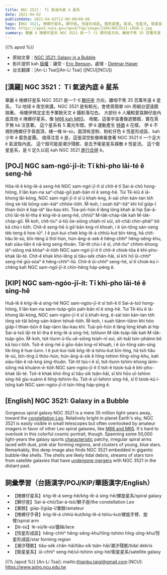 ```yaml
---
title: NGC 3521： Tī 氣波內底 ê 星系
date: 2021-04-02
publishdate: 2021-04-02T12:00:00+08:00
tags: [NGC 3521, 捲螺仔星系, 獅仔座, 恆星形成區, 藍色星團, 氣波, 恆星流, 衛星星系, 潮汐殘骸]
hero: https://apod.nasa.gov/apod/fap/image/2104/NGC3521-LRGB-1.jpg
summary: 華麗 ê 捲螺仔星系 NGC 3521 是一个 tī 獅仔座方向，離咱干焦 35 百萬年遠 ê 星系。Tùi 地球 ê 夜空來講，NGC 3521 是有較光，會使真簡單 to̍h 用細台望遠鏡揣著。
---
```


{{% apod %}}

- 原始文章：[NGC 3521: Galaxy in a Bubble](https://apod.nasa.gov/apod/ap210402.html)
- 影片提供 kah [版權][Copyright]：讓受 - [Eric Benson][Eric Benson]，處理 - [Dietmar Hager][Dietmar Hager]
- 台文翻譯：[An-Li Tsai][An-Li Tsai] ([NCU][NCU])

## [漢羅] NGC 3521： Tī 氣波內底 ê 星系

華麗 ê 捲螺仔星系 NGC 3521 是一个 tī [獅仔座][constellation Leo] 方向，離咱干焦 35 百萬年遠 ê 星系。
Tùi 地球 ê 夜空來講，NGC 3521 是有較光，會使真簡單 to̍h 用細台望遠鏡揣著。
毋閣伊煞定定去予業餘天文 ê 攝影落勾去。
大部份 ê 人攏較愛翕獅仔座內底其他 ê 捲螺仔星系，像 [M66 kah M65][M66 and M65-t]。
毋閣，這張宇宙畫像遮爾媠，實在真歹無 kā 注意著。
這个星系有 5 萬光年闊，伊 ê 運動產生 [特徵][characteristic] ê 花樣。
伊 ê 不規則捲螺仔手骨面頂，縖一條 lè-sù，面頂有塗粉、粉紅仔色 ê 恆星形成區、kah 少年 ê 藍色星團。
值得注意 ê 是，這張深空影像嘛看會著 NGC 3521 tī 一个足大 ê 氣波殼內底。
這个殼可能是潮汐殘骸，是去予衛星星系搝散 ê 恆星流。
這个衛星星系，是 tī 足久以前 kah NGC 3521 [進行合併][undergone mergers] ê。

## [POJ] NGC sam-ngó͘-jī-it: Tī khì-pho lāi-té ê seng-hē

Hôa-lē ê kńg-lê-á seng-hē NGC sam-ngó͘-jī-it sī chi̍t-ê tī Sai-á-chō hong-hiòng, lî lân kan-na saⁿ-cha̍p-gō͘ pah-bān nî ê seng-hē.
Tùi Tē-kiû ê iā-khong lâi-kóng, NGC sam-ngó͘-jī-it sī ū khah-kng, ē-sái chin kán-tan to̍h iōng sè-tâi bōng-oán-kiàⁿ chhōe-tio̍h.
M̄-koh, i soah tiāⁿ-tiāⁿ khì hō͘ gia̍p-î thian-bûn ê liap-iáⁿ làu-kau khì.
Tòa-pō-hûn ê lâng lóng khah ài hip Sai-á-chō lāi-té kî-tha ê kńg-lê-á seng-hē, chhiūⁿ M-la̍k-cha̍p-la̍k kah M-la̍k-cha̍p-gō͘.
M̄-koh, chit-tiuⁿ ú-tiū ōe-siōng chiah-nī súi, si̍t-chāi chin-pháiⁿ bô kā chù-ì tio̍h.
Chi̍t-ê seng-hē ū gō͘-bān kng-nî khoah, i ê ūn-tōng sán-seng te̍k-teng ê hoe-iūⁿ.
I ê put-kui-chek kńg-lê-á chhiú-kut bīn-téng, hā chi̍t-tiâu lè-sù, bīn-téng ū thô͘-hún, hún-âng-á-sek ê hêng-chhiⁿ hêng-sêng-khu, kah siàu-liân ê nâ-kng seng-thoân.
Ta̍t-tit chù-ì ê sī, chit-tiuⁿ chhim-khong iáⁿ-siōng mā khòaⁿ-ē-tio̍h NGC sam-ngó͘-jī-it tī chi̍t-ê chiok-tōa ê khí-pho-khak lāi-té.
Chit-ê khak khó-lêng sī tiâu-se̍k chân-hâi, sī khì hō͘ ūi-chhiⁿ seng-hē giú-sòaⁿ ê hêng-chhiⁿ-liû.
Chit-ê ūi-chhiⁿ seng-hē, sī tī chiok-kú í-chêng kah NGC sam-ngó͘-jī-it chìn-hêng ha̍p-pèng ê.

## [KIP] NGC sam-ngóo-jī-it: Tī khì-pho lāi-té ê sing-hē

Huâ-lē ê kńg-lê-á sing-hē NGC sam-ngóo-jī-it sī tsi̍t-ê tī Sai-á-tsō hong-hiòng, lî lân kan-na sann-tsa̍p-gōo pah-bān nî ê sing-hē.
Tuì Tē-kîu ê iā-khong lâi-kóng, NGC sam-ngóo-jī-it sī ū khah-kng, ē-sái tsin kán-tan to̍h iōng sè-tâi bōng-uán-kiànn tshuē-tio̍h.
M̄-koh, i suah tiānn-tiānn khì hōo gia̍p-î thian-bûn ê liap-iánn làu-kau khì.
Tuà-pō-hûn ê lâng lóng khah ài hip Sai-á-tsō lāi-té kî-tha ê kńg-lê-á sing-hē, tshīunn M-la̍k-tsa̍p-la̍k kah M-la̍k-tsa̍p-gōo.
M̄-koh, tsit-tiunn ú-tīu uē-siōng tsiah-nī suí, si̍t-tsāi tsin-pháinn bô kā tsù-ì tio̍h.
Tsi̍t-ê sing-hē ū gōo-bān kng-nî khuah, i ê ūn-tōng sán-sing ti̍k-ting ê hue-īunn.
I ê put-kui-tsik kńg-lê-á tshíu-kut bīn-tíng, hā tsi̍t-tiâu lè-sù, bīn-tíng ū thôo-hún, hún-âng-á-sik ê hîng-tshinn hîng-sîng-khu, kah siàu-liân ê nâ-kng sing-thuân.
Ta̍t-tit tsù-ì ê sī, tsit-tiunn tshim-khong iánn-siōng mā khuànn-ē-tio̍h NGC sam-ngóo-jī-it tī tsi̍t-ê tsiok-tuā ê khí-pho-khak lāi-té.
Tsit-ê khak khó-lîng sī tiâu-si̍k tsân-hâi, sī khì hōo uī-tshinn sing-hē gíu-suànn ê hîng-tshinn-lîu.
Tsit-ê uī-tshinn sing-hē, sī tī tsiok-kú í-tsîng kah NGC sam-ngóo-jī-it tsìn-hîng ha̍p-pìng ê.


## [English] NGC 3521: Galaxy in a Bubble

Gorgeous spiral galaxy NGC 3521 is a mere 35 million light-years away, toward the [constellation Leo][constellation Leo]. Relatively bright in planet Earth's sky, NGC 3521 is easily visible in small telescopes but often overlooked by amateur imagers in favor of other Leo spiral galaxies, like [M66 and M65][M66 and M65-e]. It's hard to overlook in this colorful cosmic portrait, though. Spanning some 50,000 light-years the galaxy sports [characteristic][characteristic] patchy, irregular spiral arms laced with dust, pink star forming regions, and clusters of young, blue stars. Remarkably, this deep image also finds NGC 3521 embedded in gigantic bubble-like shells. The shells are likely tidal debris, streams of stars torn from satellite galaxies that have [undergone mergers][undergone mergers] with NGC 3521 in the distant past.

## 詞彙學習（台語漢字/POJ/KIP/華語漢字/English）

- 【捲螺仔星系】kńg-lê-á seng-hē/kńg-lê-á sing-hē/螺旋星系/spiral galaxy
- 【獅仔座】Sai-á-chō/Sai-á-tsō/獅子座/the constellation Leo
- 【業餘】gia̍p-î/gia̍p-î/業餘/amateur
- 【捲螺仔手骨】kńg-lê-á chhiú-kut/kńg-lê-á tshíu-kut/螺旋手臂、旋臂/spiral arm
- 【lè-sù】lè-sù/lè-sù/蕾絲/lace
- 【恆星形成區】hêng-chhiⁿ hêng-sêng-khu/hîng-tshinn hîng-sîng-khu/恆星形成區/star forming region
- 【潮汐殘骸】tiâu-se̍k chân-hâi/tiâu-si̍k tsân-hâi/潮汐殘骸/tidal debris
- 【衛星星系】ūi-chhiⁿ seng-hē/uī-tshinn sing-hē/衛星星系/satellite galaxy


{{% /apod %}}
[An-Li Tsai]: mailto:thianbu.taigi@gmail.com
[NCU]: https://www.astro.ncu.edu.tw

[Copyright]: https://apod.nasa.gov/apod/fap/lib/about_apod.html#srapply
[Eric Benson]: http://www.faintgalaxy.com/
[Dietmar Hager]: https://www.facebook.com/StargazerObservatory/

[constellation Leo]: http://www.universetoday.com/21173/leo/
[M66 and M65-t]: https://apod.tw/daily/20210320/
[M66 and M65-e]: https://apod.nasa.gov/apod/ap210320.html
[characteristic]: https://arxiv.org/abs/1803.03653
[undergone mergers]: http://www.cosmotography.com/images/galaxy_formation_and_evolution.html
